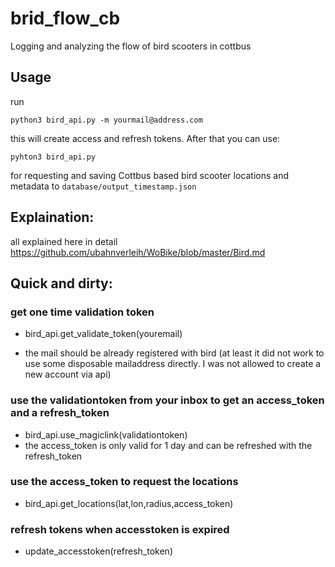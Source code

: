 # brid_flow_cb

Logging and analyzing the flow of bird scooters in cottbus


## Usage

run
```
python3 bird_api.py -m yourmail@address.com
```

this will create access and refresh tokens. After that you can use:

```
pyhton3 bird_api.py
```
for requesting and saving Cottbus based bird scooter locations and metadata to `database/output_timestamp.json`

## Explaination:

all explained here in detail https://github.com/ubahnverleih/WoBike/blob/master/Bird.md

## Quick and dirty:

### get one time validation token 

- bird_api.get_validate_token(youremail)

- the mail should be already registered with bird (at least it did not work to use some disposable mailaddress directly. I was not allowed to create a new account via api)

### use the validationtoken from your inbox to get an access_token and a refresh_token

- bird_api.use_magiclink(validationtoken)
- the access_token is only valid for 1 day and can be refreshed with the refresh_token

### use the access_token to request the locations

- bird_api.get_locations(lat,lon,radius,access_token)

### refresh tokens when accesstoken is expired

- update_accesstoken(refresh_token)
